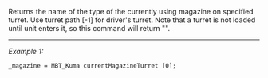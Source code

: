 Returns the name of the type of the currently using magazine on specified turret. Use turret path [-1] for driver's turret. Note that a turret is not loaded until unit enters it, so this command will return "".


---
*Example 1:*
```sqf
_magazine = MBT_Kuma currentMagazineTurret [0];
```